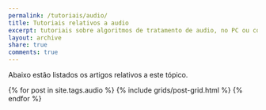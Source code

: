 ```yaml
---
permalink: /tutoriais/audio/
title: Tutoriais relativos a audio
excerpt: tutoriais sobre algoritmos de tratamento de audio, no PC ou com Microcontroladores
layout: archive
share: true
comments: true
---
```

Abaixo estão listados os artigos relativos a este tópico.
<div class="tiles">
{% for post in site.tags.audio %}
   {% include grids/post-grid.html %}
{% endfor %}
</div><!-- /.tiles -->
